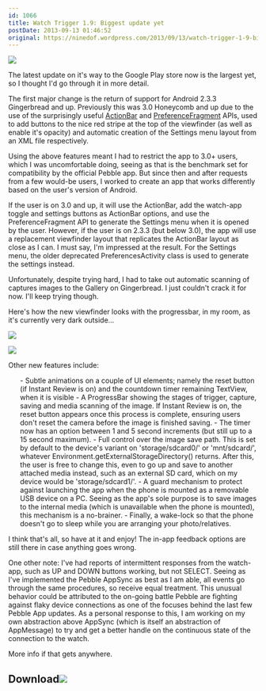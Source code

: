 ```yaml
---
id: 1066
title: Watch Trigger 1.9: Biggest update yet
postDate: 2013-09-13 01:46:52
original: https://ninedof.wordpress.com/2013/09/13/watch-trigger-1-9-biggest-update-yet/
---
```


![](http://ninedof.files.wordpress.com/2013/09/icon.png?w=300)

The latest update on it's way to the Google Play store now is the largest yet, so I thought I'd go through it in more detail.

The first major change is the return of support for Android 2.3.3 Gingerbread and up. Previously this was 3.0 Honeycomb and up due to the use of the surprisingly useful  [ActionBar](http://developer.android.com/guide/topics/ui/actionbar.html) and  [PreferenceFragment](http://developer.android.com/guide/topics/ui/settings.html#Fragment) APIs, used to add buttons to the nice red stripe at the top of the viewfinder (as well as enable it's opacity) and automatic creation of the Settings menu layout from an XML file respectively.

Using the above features meant I had to restrict the app to 3.0+ users, which I was uncomfortable doing, seeing as that is the benchmark set for compatibility by the official Pebble app. But since then and after requests from a few would-be users, I worked to create an app that works differently based on the user's version of Android.

If the user is on 3.0 and up, it will use the ActionBar, add the watch-app toggle and settings buttons as ActionBar options, and use the PreferenceFragment API to generate the Settings menu when it is opened by the user. However, if the user is on 2.3.3 (but below 3.0), the app will use a replacement viewfinder layout that replicates the ActionBar layout as close as I can. I must say, I'm impressed at the result. For the Settings menu, the older deprecated PreferencesActivity class is used to generate the settings instead.

Unfortunately, despite trying hard, I had to take out automatic scanning of captures images to the Gallery on Gingerbread. I just couldn't crack it for now. I'll keep trying though.

Here's how the new viewfinder looks with the progressbar, in my room, as it's currently very dark outside...

![](http://ninedof.files.wordpress.com/2013/09/shot1.png)

![](http://ninedof.files.wordpress.com/2013/09/shot2.png)

Other new features include:
<ol>
	- Subtle animations on a couple of UI elements; namely the reset button (if Instant Review is on) and the countdown timer remaining TextView, when it is visible
	- A ProgressBar showing the stages of trigger, capture, saving and media scanning of the image. If Instant Review is on, the reset button appears once this process is complete, ensuring users don't reset the camera before the image is finished saving.
	- The timer now has an option between 1 and 5 second increments (but still up to a 15 second maximum).
	- Full control over the image save path. This is set by default to the device's variant on 'storage/sdcard0/' or 'mnt/sdcard/', whatever Environment.getExternalStorageDirectory() returns. After this, the user is free to change this, even to go up and save to another attached media instead, such as an external SD card, which on my device would be 'storage/sdcard1/'.
	- A guard mechanism to protect against launching the app when the phone is mounted as a removable USB device on a PC. Seeing as the app's sole purpose is to save images to the internal media (which is unavailable when the phone is mounted), this mechanism is a no-brainer.
	- Finally, a wake-lock so that the phone doesn't go to sleep while you are arranging your photo/relatives.
</ol>
I think that's all, so have at it and enjoy! The in-app feedback options are still there in case anything goes wrong.

One other note: I've had reports of intermittent responses from the watch-app, such as UP and DOWN buttons working, but not SELECT. Seeing as I've implemented the Pebble AppSync as best as I am able, all events go through the same procedures, so receive equal treatment. This unusual behavior could be attributed to the on-going battle Pebble are fighting against flaky device connections as one of the focuses behind the last few Pebble App updates. As a personal response to this, I am working on my own abstraction above AppSync (which is itself an abstraction of AppMessage) to try and get a better handle on the continuous state of the connection to the watch.

More info if that gets anywhere.

## Download![](https://developer.android.com/images/brand/en_generic_rgb_wo_60.png)
